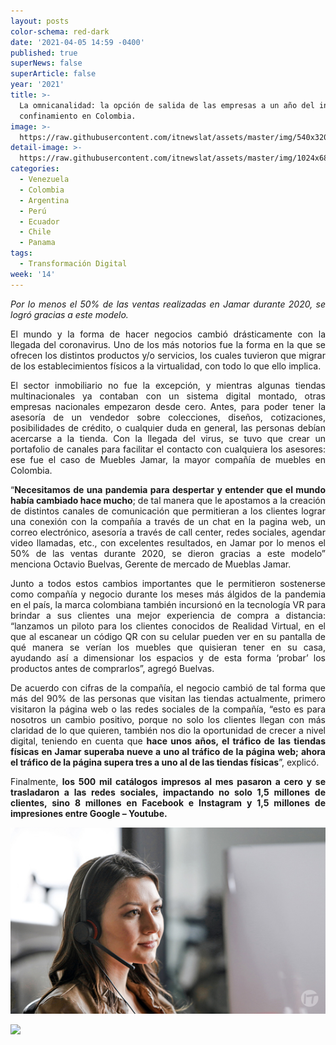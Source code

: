 ```yaml
---
layout: posts
color-schema: red-dark
date: '2021-04-05 14:59 -0400'
published: true
superNews: false
superArticle: false
year: '2021'
title: >-
  La omnicanalidad: la opción de salida de las empresas a un año del inicio del
  confinamiento en Colombia.
image: >-
  https://raw.githubusercontent.com/itnewslat/assets/master/img/540x320/Teletrabajo-Call-Center-p.jpg
detail-image: >-
  https://raw.githubusercontent.com/itnewslat/assets/master/img/1024x680/Teletrabajo-Call-Center-g.jpg
categories:
  - Venezuela
  - Colombia
  - Argentina
  - Perú
  - Ecuador
  - Chile
  - Panama
tags:
  - Transformación Digital
week: '14'
---
```

<p style="text-align: justify;"><em>Por lo menos el 50% de las ventas realizadas en Jamar durante 2020, se logró gracias a este modelo.</em></p>
<p style="text-align: justify;">El mundo y la forma de hacer negocios cambió drásticamente con la llegada del coronavirus. Uno de los más notorios fue la forma en la que se ofrecen los distintos productos y/o servicios, los cuales tuvieron que migrar de los establecimientos físicos a la virtualidad, con todo lo que ello implica.</p>
<p style="text-align: justify;">El sector inmobiliario no fue la excepción, y mientras algunas tiendas multinacionales ya contaban con un sistema digital montado, otras empresas nacionales empezaron desde cero. Antes, para poder tener la asesoría de un vendedor sobre colecciones, diseños, cotizaciones, posibilidades de crédito, o cualquier duda en general, las personas debían acercarse a la tienda. Con la llegada del virus, se tuvo que crear un portafolio de canales para facilitar el contacto con cualquiera los asesores: ese fue el caso de Muebles Jamar, la mayor compañía de muebles en Colombia.</p>
<p style="text-align: justify;">“<strong>Necesitamos de una pandemia para despertar y entender que el mundo había cambiado hace mucho</strong>; de tal manera que le apostamos a la creación de distintos canales de comunicación que permitieran a los clientes lograr una conexión con la compañía a través de un chat en la pagina web, un correo electrónico, asesoría a través de call center, redes sociales, agendar video llamadas, etc., con excelentes resultados, en Jamar por lo menos el 50% de las ventas durante 2020, se dieron gracias a este modelo” menciona Octavio Buelvas, Gerente de mercado de Mueblas Jamar.</p>
<p style="text-align: justify;">Junto a todos estos cambios importantes que le permitieron sostenerse como compañía y negocio durante los meses más álgidos de la pandemia en el país, la marca colombiana también incursionó en la tecnología VR para brindar a sus clientes una mejor experiencia de compra a distancia: “lanzamos un piloto para los clientes conocidos de Realidad Virtual, en el que al escanear un código QR con su celular pueden ver en su pantalla de qué manera se verían los muebles que quisieran tener en su casa, ayudando así a dimensionar los espacios y de esta forma ‘probar’ los productos antes de comprarlos”, agregó Buelvas.</p>
<p style="text-align: justify;">De acuerdo con cifras de la compañía, el negocio cambió de tal forma que más del 90% de las personas que visitan las tiendas actualmente, primero visitaron la página web o las redes sociales de la compañía, “esto es para nosotros un cambio positivo, porque no solo los clientes llegan con más claridad de lo que quieren, también nos dio la oportunidad de crecer a nivel digital, teniendo en cuenta que <strong>hace unos años, el tráfico de las tiendas físicas en Jamar superaba nueve a uno al tráfico de la página web; ahora el tráfico de la página supera tres a uno al de las tiendas físicas</strong>”, explicó.</p>
<p style="text-align: justify;">Finalmente, <strong>los 500 mil catálogos impresos al mes pasaron a cero y se trasladaron a las redes sociales, impactando no solo 1,5 millones de clientes, sino 8 millones en Facebook e Instagram y 1,5 millones de impresiones entre Google – Youtube.</strong></p>
<p style="text-align: justify;"></p>

![](https://raw.githubusercontent.com/itnewslat/assets/master/img/540x320/Teletrabajo-Call-Center-p.jpg)

<img src="https://tracker.metricool.com/c3po.jpg?hash=56f88a41e39ab42c063cc51676587a04"/>
